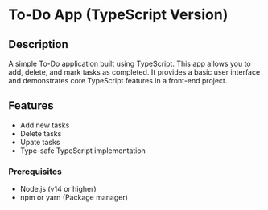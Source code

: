 # To-Do App (TypeScript Version)

## Description
A simple To-Do application built using TypeScript. This app allows you to add, delete, and mark tasks as completed. It provides a basic user interface and demonstrates core TypeScript features in a front-end project.

## Features
- Add new tasks
- Delete tasks
- Upate tasks
- Type-safe TypeScript implementation

### Prerequisites
- Node.js (v14 or higher)
- npm or yarn (Package manager)
